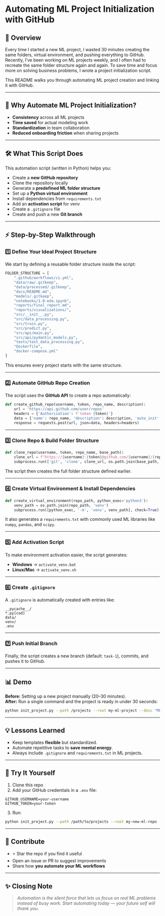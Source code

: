 # Automating ML Project Initialization with GitHub

## 📌 Overview
Every time I started a new ML project, I wasted 30 minutes creating the same folders, virtual environment, and pushing everything to GitHub. Recently, I’ve been working on ML projects weekly, and I often had to recreate the same folder structure again and again. To save time and focus more on solving business problems, I wrote a project initialization script.  

This README walks you through automating ML project creation and linking it with GitHub.

---

## 🎯 Why Automate ML Project Initialization?

- **Consistency** across all ML projects  
- **Time saved** for actual modeling work  
- **Standardization** in team collaboration  
- **Reduced onboarding friction** when sharing projects  

---

## 🛠️ What This Script Does

This automation script (written in Python) helps you:

- Create a **new GitHub repository**  
- Clone the repository locally  
- Generate a **predefined ML folder structure**  
- Set up a **Python virtual environment**  
- Install dependencies from `requirements.txt`  
- Add an **activation script** for venv  
- Create a `.gitignore` file  
- Create and push a new **Git branch**  

---

## ⚡ Step-by-Step Walkthrough

### 1️⃣ Define Your Ideal Project Structure
We start by defining a reusable folder structure inside the script:

```python
FOLDER_STRUCTURE = [
    ".github/workflows/ci.yml",
    "data/raw/.gitkeep",
    "data/processed/.gitkeep",
    "docs/README.md",
    "models/.gitkeep",
    "notebooks/1.0-eda.ipynb",
    "reports/final_report.md",
    "reports/visualizations/",
    "src/__init__.py",
    "src/data_processing.py",
    "src/train.py",
    "src/predict.py",
    "src/api/main.py",
    "src/api/pydantic_models.py",
    "tests/test_data_processing.py",
    "Dockerfile",
    "docker-compose.yml"
]
```

This ensures every project starts with the same structure.

---

### 2️⃣ Automate GitHub Repo Creation
The script uses the **GitHub API** to create a repo automatically:

```python
def create_github_repo(username, token, repo_name, description):
    url = 'https://api.github.com/user/repos'
    headers = {'Authorization': f'token {token}'}
    data = {'name': repo_name, 'description': description, 'auto_init': True, 'private': False}
    response = requests.post(url, json=data, headers=headers)
```

---

### 3️⃣ Clone Repo & Build Folder Structure

```python
def clone_repo(username, token, repo_name, base_path):
    clone_url = f"https://{username}:{token}@github.com/{username}/{repo_name}.git"
    subprocess.run(['git', 'clone', clone_url, os.path.join(base_path, repo_name)], check=True)
```

The script then creates the full folder structure defined earlier.

---

### 4️⃣ Create Virtual Environment & Install Dependencies

```python
def create_virtual_environment(repo_path, python_exec='python3'):
    venv_path = os.path.join(repo_path, 'venv')
    subprocess.run([python_exec, '-m', 'venv', venv_path], check=True)
```

It also generates a `requirements.txt` with commonly used ML libraries like `numpy`, `pandas`, and `scipy`.

---

### 5️⃣ Add Activation Script

To make environment activation easier, the script generates:

- **Windows** → `activate_venv.bat`  
- **Linux/Mac** → `activate_venv.sh`  

---

### 6️⃣ Create `.gitignore`

A `.gitignore` is automatically created with entries like:

```gitignore
__pycache__/
*.py[cod]
data/
venv/
.env
```

---

### 7️⃣ Push Initial Branch

Finally, the script creates a new branch (default: `task-1`), commits, and pushes it to GitHub.

---

## 📊 Demo

**Before:** Setting up a new project manually (20–30 minutes).  
**After:** Run a single command and the project is ready in under 30 seconds:

```bash
python init_project.py --path /projects --root my-ml-project --desc "ML automation demo"
```

---

## 💡 Lessons Learned

- Keep templates **flexible** but standardized.  
- Automate repetitive tasks to **save mental energy**.  
- Always include `.gitignore` and `requirements.txt` in ML projects.  

---

## 🚀 Try It Yourself

1. Clone this repo  
2. Add your GitHub credentials in a `.env` file:

```env
GITHUB_USERNAME=your-username
GITHUB_TOKEN=your-token
```

3. Run:

```bash
python init_project.py --path /path/to/projects --root my-new-ml-repo
```

---

## 🙌 Contribute

- ⭐ Star the repo if you find it useful  
- Open an issue or PR to suggest improvements  
- Share how **you automate your ML workflows**  

---

## ✨ Closing Note

> *Automation is the silent force that lets us focus on real ML problems instead of busy work. Start automating today — your future self will thank you.*
